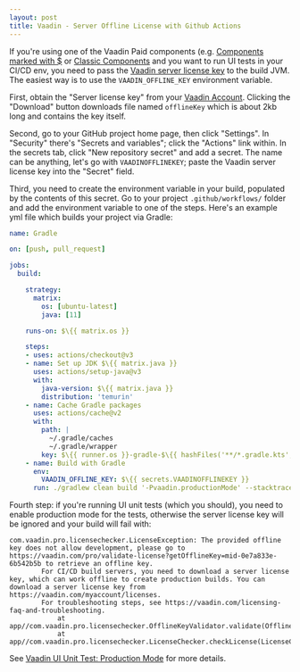 ```yaml
---
layout: post
title: Vaadin - Server Offline License with Github Actions
---
```


If you're using one of the Vaadin Paid components (e.g. [Components marked with $](https://vaadin.com/docs/latest/components)
or [Classic Components](https://vaadin.com/classic-components) and you want to run UI tests in your CI/CD env,
you need to pass the [Vaadin server license key](https://vaadin.com/docs/latest/configuration/licenses#server-license-key) to
the build JVM. The easiest way is to use the `VAADIN_OFFLINE_KEY` environment variable.

First, obtain the "Server license key" from your [Vaadin Account](https://vaadin.com/myaccount/licenses).
Clicking the "Download" button downloads file named `offlineKey` which is about 2kb long and contains
the key itself.

Second, go to your GitHub project home page, then click "Settings". In "Security" there's "Secrets and variables"; click the "Actions" link
within. In the secrets tab, click "New repository secret" and add a secret. The name can be anything, let's go with `VAADINOFFLINEKEY`;
paste the Vaadin server license key into the "Secret" field.

Third, you need to create the environment variable in your build, populated by the contents of this secret.
Go to your project `.github/workflows/` folder and add the environment variable to one of the steps.
Here's an example yml file which builds your project via Gradle:
```yaml
name: Gradle

on: [push, pull_request]

jobs:
  build:

    strategy:
      matrix:
        os: [ubuntu-latest]
        java: [11]

    runs-on: $\{{ matrix.os }}

    steps:
    - uses: actions/checkout@v3
    - name: Set up JDK $\{{ matrix.java }}
      uses: actions/setup-java@v3
      with:
        java-version: $\{{ matrix.java }}
        distribution: 'temurin'
    - name: Cache Gradle packages
      uses: actions/cache@v2
      with:
        path: |
          ~/.gradle/caches
          ~/.gradle/wrapper
        key: $\{{ runner.os }}-gradle-$\{{ hashFiles('**/*.gradle.kts', 'gradle/wrapper/gradle-wrapper.properties', 'gradle.properties') }}
    - name: Build with Gradle
      env:
        VAADIN_OFFLINE_KEY: $\{{ secrets.VAADINOFFLINEKEY }}
      run: ./gradlew clean build '-Pvaadin.productionMode' --stacktrace --info --no-daemon
```

Fourth step: if you're running UI unit tests (which you should), you need to enable production mode for the tests, otherwise
the server license key will be ignored and your build will fail with:
```
com.vaadin.pro.licensechecker.LicenseException: The provided offline key does not allow development, please go to https://vaadin.com/pro/validate-license?getOfflineKey=mid-0e7a833e-6b542b5b to retrieve an offline key.
        For CI/CD build servers, you need to download a server license key, which can work offline to create production builds. You can download a server license key from https://vaadin.com/myaccount/licenses.
        For troubleshooting steps, see https://vaadin.com/licensing-faq-and-troubleshooting.
            at app//com.vaadin.pro.licensechecker.OfflineKeyValidator.validate(OfflineKeyValidator.java:110)
            at app//com.vaadin.pro.licensechecker.LicenseChecker.checkLicense(LicenseChecker.java:360)
```
See [Vaadin UI Unit Test: Production Mode](../vaadin-uiunittest-production-mode/) for more details.
